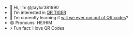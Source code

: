 - 👋 Hi, I’m @jtaylor381990
- 👀 I’m interested in [QR TIGER](https://www.qrcode-tiger.com/)
- 🌱 I’m currently learning if [will we ever run out of QR codes](https://www.qrcode-tiger.com/debunking-qr-code-myths)?
- 😄 Pronouns: HE/HIM
- ⚡ Fun fact: I love QR Codes
